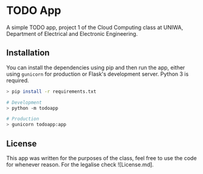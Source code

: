 # TODO App

A simple TODO app, project 1 of the Cloud Computing class at UNIWA, Department
of Electrical and Electronic Engineering.

## Installation
You can install the dependencies using pip and then run the app, either using
`gunicorn` for production or Flask's development server. Python 3 is required.

```sh
> pip install -r requirements.txt

# Development
> python -m todoapp

# Production
> gunicorn todoapp:app
```

## License
This app was written for the purposes of the class, feel free to use the code
for whenever reason. For the legalise check ![License.md].